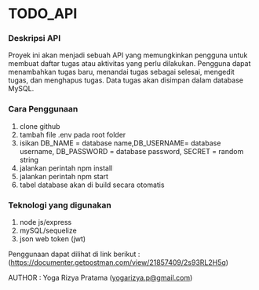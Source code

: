 # TODO_API
### Deskripsi API
Proyek ini akan menjadi sebuah API yang memungkinkan pengguna untuk membuat daftar tugas atau aktivitas yang perlu dilakukan. Pengguna dapat menambahkan tugas baru, menandai tugas sebagai selesai, mengedit tugas, dan menghapus tugas. Data tugas akan disimpan dalam database MySQL.
### Cara Penggunaan
1. clone github
2. tambah file .env pada root folder 
3. isikan DB_NAME = database name,DB_USERNAME= database username, DB_PASSWORD = database password, SECRET = random string
4. jalankan perintah npm install
5. jalankan perintah npm start
6. tabel database akan di build secara otomatis

### Teknologi yang digunakan
1. node js/express
2. mySQL/sequelize
3. json web token (jwt)

Penggunaan dapat dilihat di link berikut : 
(https://documenter.getpostman.com/view/21857409/2s93RL2H5q)

AUTHOR : Yoga Rizya Pratama (yogarizya.p@gmail.com)
